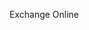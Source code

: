 <Token xmlns:xlink="http://www.w3.org/1999/xlink">Exchange Online</Token>

<!--HONumber=Mar16_HO2-->


